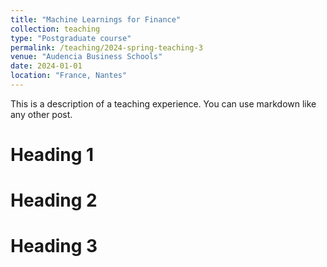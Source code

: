 ```yaml
---
title: "Machine Learnings for Finance"
collection: teaching
type: "Postgraduate course"
permalink: /teaching/2024-spring-teaching-3
venue: "Audencia Business Schools"
date: 2024-01-01
location: "France, Nantes"
---
```


This is a description of a teaching experience. You can use markdown like any other post.

Heading 1
======

Heading 2
======

Heading 3
======
